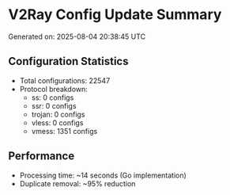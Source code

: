 # V2Ray Config Update Summary
Generated on: 2025-08-04 20:38:45 UTC

## Configuration Statistics
- Total configurations: 22547
- Protocol breakdown:
  - ss: 0 configs
  - ssr: 0 configs
  - trojan: 0 configs
  - vless: 0 configs
  - vmess: 1351 configs

## Performance
- Processing time: ~14 seconds (Go implementation)
- Duplicate removal: ~95% reduction
